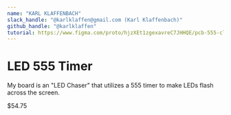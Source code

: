 ```yaml
---
name: "KARL KLAFFENBACH"
slack_handle: "@karlklaffen@gmail.com (Karl Klaffenbach)"
github_handle: "@karlklaffen"
tutorial: https://www.figma.com/proto/hjzXEt1zgexavreC7JHHQE/pcb-555-class-(Community)?type=design&node-id=576-29&t=RalmO6GTWpKQeYlg-0&scaling=contain&page-id=405%3A2
---
```


# LED 555 Timer

<!-- Describe your board in 2-3 sentences. What are you making? What will it do? -->
My board is an "LED Chaser" that utilizes a 555 timer to make LEDs flash across the screen.

<!-- How much is it going to cost? -->
$54.75

<!-- Tell us a little bit about your design process. What were some challenges? What helped? ***Totally optional*** -->

